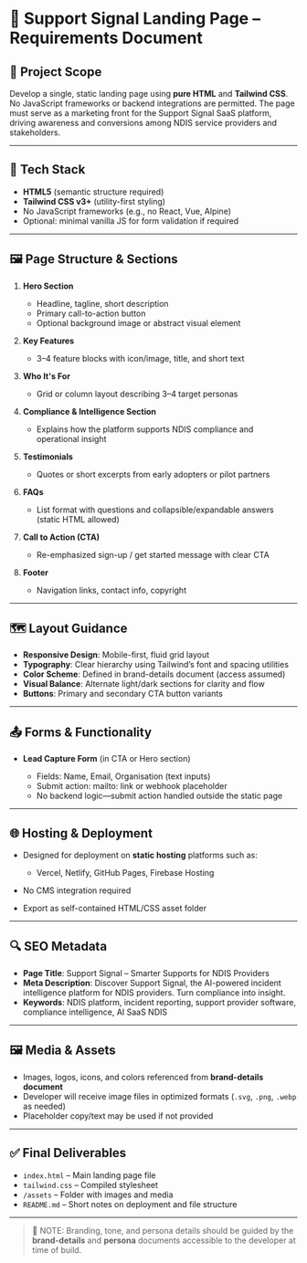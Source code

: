 # 📄 Support Signal Landing Page – Requirements Document

## 🎯 Project Scope

Develop a single, static landing page using **pure HTML** and **Tailwind CSS**. No JavaScript frameworks or backend integrations are permitted. The page must serve as a marketing front for the Support Signal SaaS platform, driving awareness and conversions among NDIS service providers and stakeholders.

---

## 🧱 Tech Stack

* **HTML5** (semantic structure required)
* **Tailwind CSS v3+** (utility-first styling)
* No JavaScript frameworks (e.g., no React, Vue, Alpine)
* Optional: minimal vanilla JS for form validation if required

---

## 🖼️ Page Structure & Sections

1. **Hero Section**

   * Headline, tagline, short description
   * Primary call-to-action button
   * Optional background image or abstract visual element

2. **Key Features**

   * 3–4 feature blocks with icon/image, title, and short text

3. **Who It's For**

   * Grid or column layout describing 3–4 target personas

4. **Compliance & Intelligence Section**

   * Explains how the platform supports NDIS compliance and operational insight

5. **Testimonials**

   * Quotes or short excerpts from early adopters or pilot partners

6. **FAQs**

   * List format with questions and collapsible/expandable answers (static HTML allowed)

7. **Call to Action (CTA)**

   * Re-emphasized sign-up / get started message with clear CTA

8. **Footer**

   * Navigation links, contact info, copyright

---

## 🗺️ Layout Guidance

* **Responsive Design**: Mobile-first, fluid grid layout
* **Typography**: Clear hierarchy using Tailwind’s font and spacing utilities
* **Color Scheme**: Defined in brand-details document (access assumed)
* **Visual Balance**: Alternate light/dark sections for clarity and flow
* **Buttons**: Primary and secondary CTA button variants

---

## 📤 Forms & Functionality

* **Lead Capture Form** (in CTA or Hero section)

  * Fields: Name, Email, Organisation (text inputs)
  * Submit action: mailto: link or webhook placeholder
  * No backend logic—submit action handled outside the static page

---

## 🌐 Hosting & Deployment

* Designed for deployment on **static hosting** platforms such as:

  * Vercel, Netlify, GitHub Pages, Firebase Hosting
* No CMS integration required
* Export as self-contained HTML/CSS asset folder

---

## 🔍 SEO Metadata

* **Page Title**: Support Signal – Smarter Supports for NDIS Providers
* **Meta Description**: Discover Support Signal, the AI-powered incident intelligence platform for NDIS providers. Turn compliance into insight.
* **Keywords**: NDIS platform, incident reporting, support provider software, compliance intelligence, AI SaaS NDIS

---

## 🖼️ Media & Assets

* Images, logos, icons, and colors referenced from **brand-details document**
* Developer will receive image files in optimized formats (`.svg`, `.png`, `.webp` as needed)
* Placeholder copy/text may be used if not provided

---

## ✅ Final Deliverables

* `index.html` – Main landing page file
* `tailwind.css` – Compiled stylesheet
* `/assets` – Folder with images and media
* `README.md` – Short notes on deployment and file structure

---

> 📎 NOTE: Branding, tone, and persona details should be guided by the **brand-details** and **persona** documents accessible to the developer at time of build.
